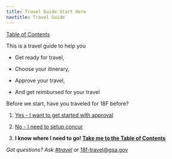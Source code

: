 ```yaml
---
title: Travel Guide Start Here
navtitle: Travel Guide
---
```


[Table of Contents](/travel-guide-table-of-contents)

This is a travel guide to help you

* Get ready for travel,

* Choose your itinerary,

* Approve your travel,

* And get reimbursed for your travel

Before we start, have you traveled for 18F before?

1. [Yes - I want to get started with approval](/travel-guide-1-authorization)

2. [No - I need to setup concur](/first-time-travel-concur-check)

3. **I know where I need to go! [Take me to the Table of Contents](/travel-guide-table-of-contents)**

*Got questions? Ask [#travel](https://gsa-tts.slack.com/messages/travel)* or [18f-travel@gsa.gov](mailto:18f-travel@gsa.gov)
